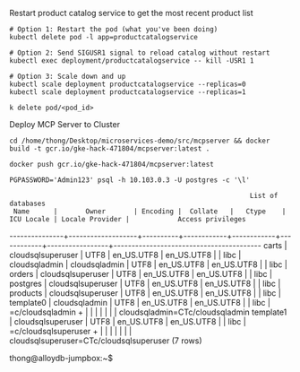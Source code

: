 Restart product catalog service to get the most recent product list

```
# Option 1: Restart the pod (what you've been doing)
kubectl delete pod -l app=productcatalogservice

# Option 2: Send SIGUSR1 signal to reload catalog without restart
kubectl exec deployment/productcatalogservice -- kill -USR1 1

# Option 3: Scale down and up
kubectl scale deployment productcatalogservice --replicas=0
kubectl scale deployment productcatalogservice --replicas=1
```


```
k delete pod/<pod_id>
```


Deploy MCP Server to Cluster
```
cd /home/thong/Desktop/microservices-demo/src/mcpserver && docker build -t gcr.io/gke-hack-471804/mcpserver:latest .
```


```
docker push gcr.io/gke-hack-471804/mcpserver:latest
```

```shell
PGPASSWORD='Admin123' psql -h 10.103.0.3 -U postgres -c '\l'
```
                                                                List of databases
     Name      |       Owner       | Encoding |  Collate   |   Ctype    | ICU Locale | Locale Provider |            Access privileges            
---------------+-------------------+----------+------------+------------+------------+-----------------+-----------------------------------------
 carts         | cloudsqlsuperuser | UTF8     | en_US.UTF8 | en_US.UTF8 |            | libc            | 
 cloudsqladmin | cloudsqladmin     | UTF8     | en_US.UTF8 | en_US.UTF8 |            | libc            | 
 orders        | cloudsqlsuperuser | UTF8     | en_US.UTF8 | en_US.UTF8 |            | libc            | 
 postgres      | cloudsqlsuperuser | UTF8     | en_US.UTF8 | en_US.UTF8 |            | libc            | 
 products      | cloudsqlsuperuser | UTF8     | en_US.UTF8 | en_US.UTF8 |            | libc            | 
 template0     | cloudsqladmin     | UTF8     | en_US.UTF8 | en_US.UTF8 |            | libc            | =c/cloudsqladmin                       +
               |                   |          |            |            |            |                 | cloudsqladmin=CTc/cloudsqladmin
 template1     | cloudsqlsuperuser | UTF8     | en_US.UTF8 | en_US.UTF8 |            | libc            | =c/cloudsqlsuperuser                   +
               |                   |          |            |            |            |                 | cloudsqlsuperuser=CTc/cloudsqlsuperuser
(7 rows)

thong@alloydb-jumpbox:~$ 